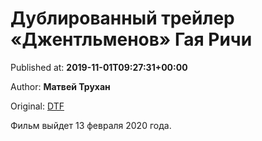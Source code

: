 
# Дублированный трейлер «Джентльменов» Гая Ричи

Published at: **2019-11-01T09:27:31+00:00**

Author: **Матвей Трухан**

Original: [DTF](https://dtf.ru/cinema/78874-dublirovannyy-treyler-dzhentlmenov-gaya-richi)

Фильм выйдет 13 февраля 2020 года.
